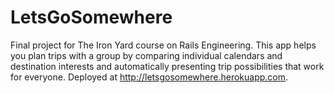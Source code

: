 # LetsGoSomewhere
Final project for The Iron Yard course on Rails Engineering. This app helps you plan trips with a group by comparing individual calendars and destination interests and automatically presenting trip possibilities that work for everyone. Deployed at http://letsgosomewhere.herokuapp.com.
